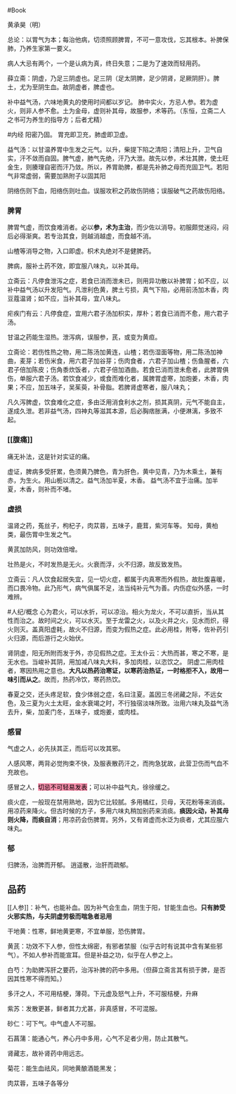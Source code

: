 



#Book 

黄承昊（明）


总论：以胃气为本；每治他病，切须照顾脾胃，不可一意攻伐，忘其根本。补脾保肺，乃养生家第一要义。

病人大忌有两个，一个是认病为真，终日失意；二是为了速效而轻用药。

薛立斋：阴虚，乃足三阴虚也。足三阴（足太阴脾，足少阴肾，足厥阴肝）。脾土，尤为至阴生血。故阴虚者，脾虚也。


补中益气汤，六味地黄丸的使用时间都以岁记。
肺中实火，方忌人参。若为虚火，则非人参不愈。土为金母，虚则补其母，故服参，术等药。（东恒，立斋二人之书可为养生的指导方；后者尤精）

#内经 阳密乃固。
胃充即卫充，肺虚即卫虚。

益气汤：以甘温养胃中生发之元气。以升，柴提下陷之清阳；清阳上升，卫气自实，汗不敛而自固。脾气虚，肺气先绝，汗乃大泄。故先以参，术壮其脾，使土旺金生，则腠理自密而汗乃敛。所以，养胃助脾，都是先补肺之母而充固卫气。若阳气非常虚弱，需要加熟附子以固其阳

阴络伤则下血，阳络伤则吐血。误服攻积之药故伤阴络；误服破气之药故伤阳络。


### 脾胃 

脾胃气虚，而饮食难消者。必以**参，术为主治**，而少佐以消导。初服颇觉迷闷，闷后必得渐爽。若专治其食，则越消越虚，而食越不消。

山楂等消导之物，入口即虚。枳术丸绝对不是健脾药。

脾病，服补土药不效，即宜服八味丸，以补其母。

立斋云：凡停食泄泻之症，若食已消而泄未已，则用异功散以补脾胃；如不应，以补中益气汤以升发阳气。凡泄利色黄，脾土亏损，真气下陷，必用前汤加木香，肉豆蔻温肾；如不应，当补其母，宜八味丸。

疟疾门有云：凡停食症，宜用六君子汤加枳实，厚朴；若食已消而不愈，用六君子汤。

甘温之药能生湿热。泄泻病，误服参，芪，或变为黄疸。

立斋论：若伤性热之物，用二陈汤加黄连，山楂；若伤湿面等物，用二陈汤加神曲，麦芽；若伤米食，用六君子加谷芽；伤肉食者，六君子加山楂；伤鱼腥者，六君子倍加陈皮；伤角黍炊饭者，六君子倍加酒曲。若食已消而泄未愈者，此脾胃俱伤，单服六君子汤。若饮食减少，或食而难化者，属脾胃虚寒，加炮姜，木香，肉果；不应，加五味子，吴茱萸，补骨脂。若脾肾虚寒者，服八味丸；

凡久泻脾虚，饮食难化之症，多由泛用消食利水之剂，损其真阴，元气不能自主，遂成久泄。若非益气汤，四神丸等滋其本源，后必胸痞胀满，小便淋漓，多致不起。


### [[腹痛]] 

痛无补法，这是针对实证的痛。 

虚证，脾病多受肝累，色须黄乃脾色，青为肝色，黄中见青，乃为木乘土，兼有赤，为生火。用山栀以清之。益气汤加半夏，木香。
益气汤不宜于治痛。加半夏，木香，则补而不堵。



### 虚损

温肾之药，菟丝子，枸杞子，肉苁蓉，五味子，鹿茸，紫河车等。
知母，黄柏类，最伤胃中生发之气。

黄芪加防风，则功效倍增。

壮热是火，不时发热是无火。火衰而浮，火不归源，故反致发热。

立斋云：凡人饮食起居失宜，见一切火症，都属于内真寒而外假热，故肚腹喜暖，而口畏冷物。此乃形气，病气俱属不足，法当纯补元气为善。内伤症似外感，一时难辨。

#人纪/概念 
心为君火，可以水折，可以凉治。相火为龙火，不可以直折，当从其性而治之。故时间之火，可以水灭。至于龙雷之火，以及火井之火，见水而炽，得火则灭。盖真阳虚耗，故火不归源，而变为假热之症。此必用桂，附等，佐补药引火归源，而后游行之火始伏。

肾阴虚，阳无所附而发于外，亦见假热之症。王太仆云：大热而甚，寒之不寒，是无水也。当峻补其阴，用加减八味丸大料，多加肉桂，以恣饮之。
阴虚二用肉桂者，寒因热用之意也。**大凡以热药治寒证，以寒药治热证，一时格拒不入，故用一味引而从之**。故而，热药冷饮，寒药热饮。

春夏之交，还头疼足软，食少体弱之症，名曰注夏。盖因三冬闭藏之际，不远女色，及三夏为火土太旺，金水衰竭之时，不行独宿淡味所致。治用六味丸及益气汤去升，柴，加麦门冬，五味子，或炮姜，或肉桂。




### 感冒

气虚之人，必先扶其正，而后可以攻其邪。

人感风寒，两背必觉拘束不快，及服表散药汗之，而拘急犹故，此营卫伤而气血不充故也。

感冒之人，<mark style="background: #FF5582A6;">切忌不可轻易发表</mark>；可以补中益气丸，徐徐缓之。

痰火症，一般现在禁用熟地，因为它比较腻。多用橘红，贝母，天花粉等来消痰。用凉药来降火。但古时候的方子，多用六味丸稍加别药来消痰。**痰因火动，补其母则火降，而痰自消**；用凉药会伤脾胃。另外，又有肾虚而水泛为痰者，尤其应服六味丸。

### 郁

归脾汤，治脾而开郁。
逍遥散，治肝而疏郁。



## 品药

[[人参]]：补气，也能补血。因为补气会生血，阴生于阳，甘能生血也。**只有肺受火邪实热，与夫阴虚劳极而喘急者忌用** 

干地黄：性寒，鲜地黄更寒，不宜单服，恐伤脾胃。

黄芪：功效不下人参，但性太绵密，有邪者禁服（似乎古时有说其中含有某些邪气）。不如人参补而能宣耳。但是补益之功，似乎在人参之上。

白芍：为助脾泻肝之要药，治泻补脾的药中多用。（但薛立斋言其有损于脾，是否因其性寒不得而知。）

多汗之人，不可用桔梗，薄荷。下元虚及怒气上升，不可服桔梗，升麻

紫苏：发散更甚，鲜者其力尤甚，非真感冒，不可混服。

砂仁：可下气。中气虚人不可服。

石菖蒲：能通心气，养心丹中多用，心气不足者少用，防止其散气。

肾藏志，故补肾药中用远志。

菊花：能生血祛风，同地黄酿酒能黑发；

肉苁蓉，五味子各等分




























